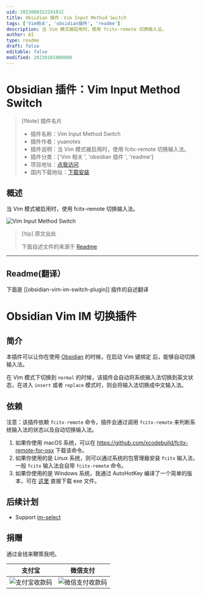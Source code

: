 ```yaml
---
uid: 2023080322291832
title: Obsidian 插件：Vim Input Method Switch
tags: ['Vim相关', 'obsidian插件', 'readme']
description: 当 Vim 模式被启用时，使用 fcitx-remote 切换输入法。
author: AI
type: readme
draft: false
editable: false
modified: 20230101000000
---
```


# Obsidian 插件：Vim Input Method Switch

> [!Note] 插件名片
> - 插件名称：Vim Input Method Switch
> - 插件作者：yuanotes
> - 插件说明：当 Vim 模式被启用时，使用 fcitx-remote 切换输入法。
> - 插件分类：['Vim 相关 ', 'obsidian 插件 ', 'readme']
> - 项目地址：[点我访问](https://github.com/yuanotes/obsidian-vim-im-switch-plugin)
> - 国内下载地址：[下载安装](https://pkmer.cn/products/plugin/pluginMarket/?obsidian-vim-im-switch-plugin)

## 概述

当 Vim 模式被启用时，使用 fcitx-remote 切换输入法。

![Vim Input Method Switch](https://cdn.pkmer.cn/covers/obsidian-vim-im-switch-plugin.jpeg!pkmer)

> [!tip] 原文出处
>
>下面自述文件的来源于 [Readme](https://ghproxy.net/https://raw.githubusercontent.com/yuanotes/obsidian-vim-im-switch-plugin/master/README.md)

---

## Readme(翻译）

下面是 [[obsidian-vim-im-switch-plugin]] 插件的自述翻译

# Obsidian Vim IM 切换插件

## 简介

本插件可以让你在使用 [Obsidian](https://obsidian.md/) 的时候，在启动 Vim 键绑定 后，能够自动切换输入法。

在 Vim 模式下切换到 `normal` 的时候，该插件会自动将系统输入法切换到英文状态，在进入 `insert` 或者 `replace` 模式时，则会将输入法切换成中文输入法。

## 依赖

注意：该插件依赖 `fcitx-remote` 命令，插件会通过调用 `fcitx-remote` 来判断系统输入法的状态以及自动切换输入法。

1. 如果你使用 macOS 系统，可以在 <https://github.com/xcodebuild/fcitx-remote-for-osx> 下载该命令。
2. 如果你使用的是 Linux 系统，则可以通过系统的包管理器安装 `fcitx` 输入法，一般 `fcitx` 输入法会自带 `fcitx-remote` 命令。
3. 如果你使用的是 Windows 系统，我通过 AutoHotKey 编译了一个简单的版本，可在 [这里](https://github.com/yuanotes/obsidian-vim-im-switch-plugin/releases/download/1.0.3/fcitx-remote.exe) 直接下载 exe 文件。

## 后续计划

- Support [im-select](https://github.com/daipeihust/im-select)

## 捐赠

通过金钱来鞭策我吧。

| 支付宝 | 微信支付 |
|--------| ------- |
|  ![支付宝收款码](./assets/alipay.jpg) | ![微信支付收款码](./assets/wechat_pay.jpg) |